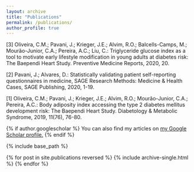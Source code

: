 ```yaml
---
layout: archive
title: "Publications"
permalink: /publications/
author_profile: true
---
```


[3] Oliveira, C.M.; Pavani, J.; Krieger, J.E.; Alvim, R.O.; Balcells-Camps, M.; Mourão-Junior, C.A.; Pereira, A.C.; Liu, C.: Triglyceride glucose index as a tool to motivate early lifestyle modification in young adults at diabetes risk: The Baependi Heart Study. Preventive Medicine Reports, 2020, 20.

[2] Pavani, J.; Alvares, D.: Statistically validating patient self-reporting questionnaires in medicine, SAGE Research Methods: Medicine \& Health Cases, SAGE Publishing, 2020, 1-19.

[1] Oliveira, C.M.; Pavani, J.; Krieger, J.E.; Alvim, R.O.; Mourão-Junior, C.A.; Pereira, A.C.: Body adiposity index accessing the type 2 diabetes mellitus development risk: The Baependi Heart Study. Diabetology & Metabolic Syndrome, 2019, 11(76), 76-80.

{% if author.googlescholar %}
  You can also find my articles on <u><a href="{{author.googlescholar}}">my Google Scholar profile</a>.</u>
{% endif %}

{% include base_path %}

{% for post in site.publications reversed %}
  {% include archive-single.html %}
{% endfor %}
